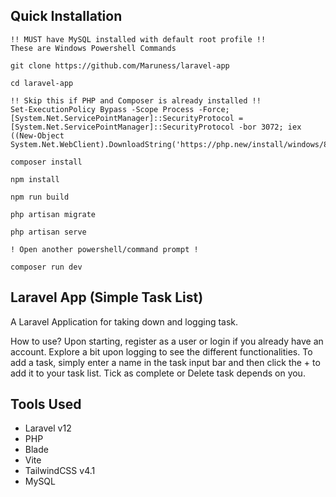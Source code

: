 ## Quick Installation
    !! MUST have MySQL installed with default root profile !!
    These are Windows Powershell Commands
    
    git clone https://github.com/Maruness/laravel-app

    cd laravel-app

    !! Skip this if PHP and Composer is already installed !!
    Set-ExecutionPolicy Bypass -Scope Process -Force; [System.Net.ServicePointManager]::SecurityProtocol = [System.Net.ServicePointManager]::SecurityProtocol -bor 3072; iex ((New-Object System.Net.WebClient).DownloadString('https://php.new/install/windows/8.4'))

    composer install

    npm install

    npm run build

    php artisan migrate

    php artisan serve
    
    ! Open another powershell/command prompt !
    
    composer run dev
    
## Laravel App (Simple Task List)
A Laravel Application for taking down and logging task.

How to use?
Upon starting, register as a user or login if you already have an account. Explore a bit upon logging to see the different functionalities.
To add a task, simply enter a name in the task input bar and then click the + to add it to your task list. Tick as complete or Delete task depends on you. 

## Tools Used
- Laravel v12
- PHP
- Blade
- Vite
- TailwindCSS v4.1
- MySQL
